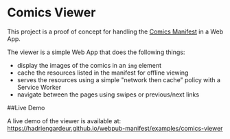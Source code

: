 # Comics Viewer

This project is a proof of concept for handling the [Comics Manifest](https://github.com/HadrienGardeur/comics-manifest) in a Web App.

The viewer is a simple Web App that does the following things:

- display the images of the comics in an `img` element
- cache the resources listed in the manifest for offline viewing
- serves the resources using a simple "network then cache" policy with a Service Worker
- navigate between the pages using swipes or previous/next links


##Live Demo

A live demo of the viewer is available at: https://hadriengardeur.github.io/webpub-manifest/examples/comics-viewer

